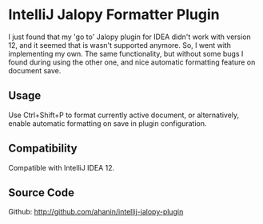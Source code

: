 IntelliJ Jalopy Formatter Plugin
================================

I just found that my 'go to' Jalopy plugin for IDEA didn't work with version 12, and it seemed that is wasn't supported
  anymore. So, I went with implementing my own. The same functionality, but without some bugs I found during using
  the other one, and nice automatic formatting feature on document save.

Usage
-----

Use Ctrl+Shift+P to format currently active document, or alternatively, enable automatic formatting on save in
plugin configuration.

Compatibility
-------------
Compatible with IntelliJ IDEA 12.

Source Code
-----------
Github: <http://github.com/ahanin/intellij-jalopy-plugin>
